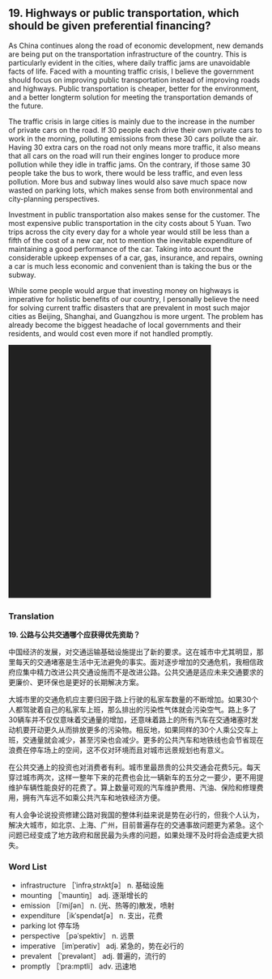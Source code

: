 ## 19. Highways or public transportation, which should be given preferential financing?

As China continues along the road of economic development, new demands are being put on the transportation infrastructure of the country. This is particularly evident in the cities, where daily traffic jams are unavoidable facts of life. Faced with a mounting traffic crisis, I believe the government should focus on improving public transportation instead of improving roads and highways. Public transportation is cheaper, better for the environment, and a better longterm solution for meeting the transportation demands of the future.

The traffic crisis in large cities is mainly due to the increase in the number of private cars on the road. If 30 people each drive their own private cars to work in the morning, polluting emissions from these 30 cars pollute the air. Having 30 extra cars on the road not only means more traffic, it also means that all cars on the road will run their engines longer to produce more pollution while they idle in traffic jams. On the contrary, if those same 30 people take the bus to work, there would be less traffic, and even less pollution. More bus and subway lines would also save much space now wasted on parking lots, which makes sense from both environmental and city-planning perspectives.

Investment in public transportation also makes sense for the customer. The most expensive public transportation in the city costs about 5 Yuan. Two trips across the city every day for a whole year would still be less than a fifth of the cost of a new car, not to mention the inevitable expenditure of maintaining a good performance of the car. Taking into account the considerable upkeep expenses of a car, gas, insurance, and repairs, owning a car is much less economic and convenient than is taking the bus or the subway.

While some people would argue that investing money on highways is imperative for holistic benefits of our country, I personally believe the need for solving current traffic disasters that are prevalent in most such major cities as Beijing, Shanghai, and Guangzhou is more urgent. The problem has already become the biggest headache of local governments and their residents, and would cost even more if not handled promptly.

![](images/padding_400x500.png)

### Translation

**19. 公路与公共交通哪个应获得优先资助？**

中国经济的发展，对交通运输基础设施提出了新的要求。这在城市中尤其明显，那里每天的交通堵塞是生活中无法避免的事实。面对逐步增加的交通危机，我相信政府应集中精力改进公共交通设施而不是改进公路。公共交通是适应未来交通要求的更廉价、更环保也是更好的长期解决方案。

大城市里的交通危机应主要归因于路上行驶的私家车数量的不断增加。如果30个人都驾驶着自己的私家车上班，那么排出的污染性气体就会污染空气。路上多了30辆车并不仅仅意味着交通量的增加，还意味着路上的所有汽车在交通堵塞时发动机要开动更久从而排放更多的污染物。相反地，如果同样的30个人乘公交车上班，交通量就会减少，甚至污染也会减少。更多的公共汽车和地铁线也会节省现在浪费在停车场上的空间，这不仅对环境而且对城市远景规划也有意义。

在公共交通上的投资也对消费者有利。城市里最昂贵的公共交通会花费5元。每天穿过城市两次，这样一整年下来的花费也会比一辆新车的五分之一要少，更不用提维护车辆性能良好的花费了。算上数量可观的汽车维护费用、汽油、保险和修理费用，拥有汽车远不如乘公共汽车和地铁经济方便。

有人会争论说投资修建公路对我国的整体利益来说是势在必行的，但我个人认为，解决大城市，如北京、上海、广州，目前普遍存在的交通事故问题更为紧急。这个问题已经变成了地方政府和居民最为头疼的问题，如果处理不及时将会造成更大损失。 

### Word List

+ infrastructure ［ˈinfrəˌstrʌktʃə］ n. 基础设施
+ mounting ［ˈmauntiŋ］ adj. 逐渐增长的
+ emission ［iˈmiʃən］ n. (光、热等的)散发，喷射
+ expenditure ［ikˈspendətʃə］ n. 支出，花费
+ parking lot 停车场
+ perspective ［pəˈspektiv］ n. 远景
+ imperative ［imˈperətiv］ adj. 紧急的，势在必行的
+ prevalent ［ˈprevələnt］ adj. 普遍的，流行的
+ promptly ［ˈpra:mptli］ adv. 迅速地  


